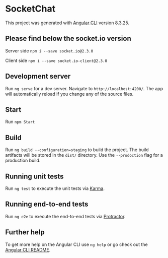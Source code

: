# SocketChat

This project was generated with [Angular CLI](https://github.com/angular/angular-cli) version 8.3.25.

## Please find below the socket.io version

Server side `npm i --save socket.io@2.3.0`

Client side `npm i --save socket.io-client@2.3.0`

## Development server

Run `ng serve` for a dev server. Navigate to `http://localhost:4200/`. The app will automatically reload if you change any of the source files.

## Start

Run `npm Start`

## Build

Run `ng build --configuration=staging` to build the project. The build artifacts will be stored in the `dist/` directory. Use the `--prodoction` flag for a production build.

## Running unit tests

Run `ng test` to execute the unit tests via [Karma](https://karma-runner.github.io).

## Running end-to-end tests

Run `ng e2e` to execute the end-to-end tests via [Protractor](http://www.protractortest.org/).

## Further help

To get more help on the Angular CLI use `ng help` or go check out the [Angular CLI README](https://github.com/angular/angular-cli/blob/master/README.md).
